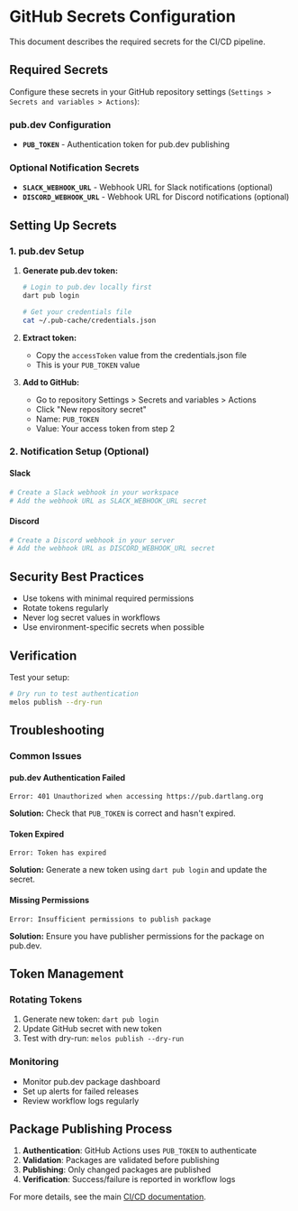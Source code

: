 # GitHub Secrets Configuration

This document describes the required secrets for the CI/CD pipeline.

## Required Secrets

Configure these secrets in your GitHub repository settings (`Settings > Secrets and variables > Actions`):

### pub.dev Configuration
- **`PUB_TOKEN`** - Authentication token for pub.dev publishing

### Optional Notification Secrets
- **`SLACK_WEBHOOK_URL`** - Webhook URL for Slack notifications (optional)
- **`DISCORD_WEBHOOK_URL`** - Webhook URL for Discord notifications (optional)

## Setting Up Secrets

### 1. pub.dev Setup

1. **Generate pub.dev token:**
   ```bash
   # Login to pub.dev locally first
   dart pub login
   
   # Get your credentials file
   cat ~/.pub-cache/credentials.json
   ```

2. **Extract token:**
   - Copy the `accessToken` value from the credentials.json file
   - This is your `PUB_TOKEN` value

3. **Add to GitHub:**
   - Go to repository Settings > Secrets and variables > Actions
   - Click "New repository secret"
   - Name: `PUB_TOKEN`
   - Value: Your access token from step 2

### 2. Notification Setup (Optional)

#### Slack
```bash
# Create a Slack webhook in your workspace
# Add the webhook URL as SLACK_WEBHOOK_URL secret
```

#### Discord
```bash
# Create a Discord webhook in your server
# Add the webhook URL as DISCORD_WEBHOOK_URL secret
```

## Security Best Practices

- Use tokens with minimal required permissions
- Rotate tokens regularly
- Never log secret values in workflows
- Use environment-specific secrets when possible

## Verification

Test your setup:
```bash
# Dry run to test authentication
melos publish --dry-run
```

## Troubleshooting

### Common Issues

#### pub.dev Authentication Failed
```
Error: 401 Unauthorized when accessing https://pub.dartlang.org
```
**Solution:** Check that `PUB_TOKEN` is correct and hasn't expired.

#### Token Expired
```
Error: Token has expired
```
**Solution:** Generate a new token using `dart pub login` and update the secret.

#### Missing Permissions
```
Error: Insufficient permissions to publish package
```
**Solution:** Ensure you have publisher permissions for the package on pub.dev.

## Token Management

### Rotating Tokens
1. Generate new token: `dart pub login`
2. Update GitHub secret with new token
3. Test with dry-run: `melos publish --dry-run`

### Monitoring
- Monitor pub.dev package dashboard
- Set up alerts for failed releases
- Review workflow logs regularly

## Package Publishing Process

1. **Authentication**: GitHub Actions uses `PUB_TOKEN` to authenticate
2. **Validation**: Packages are validated before publishing
3. **Publishing**: Only changed packages are published
4. **Verification**: Success/failure is reported in workflow logs

For more details, see the main [CI/CD documentation](../docs/CI-CD.md).